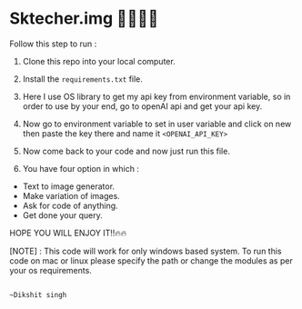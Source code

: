 # Sktecher.img 🧑‍🏭🧑‍🏭

Follow this step to run : 
1. Clone this repo into your local computer.
2. Install the ```requirements.txt``` file.
3. Here I use OS library to get my api key from environment variable, so in order to use by your end, go to openAI api and get your api key.
4. Now go to environment variable to set in user variable and click on new then paste the key there and name it ```<OPENAI_API_KEY>```
5. Now come back to your code and now just run this file.
 
6. You have four option in which :
 <ul>
 <li>Text to image generator.</li>
 <li>Make variation of images.</li>
 <li>Ask for code of anything.</li>
 <li>Get done your query.</li>
 </ul>

HOPE YOU WILL ENJOY IT!!🔥🔥

[NOTE] : This code will work for only windows based system. To run this code on mac or linux please specify the path or change the modules as per your os requirements.

                                                                                               ~Dikshit singh
